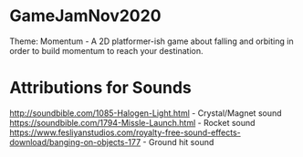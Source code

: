 # GameJamNov2020
Theme: Momentum - A 2D platformer-ish game about falling and orbiting in order to build momentum to reach your destination.
# Attributions for Sounds
http://soundbible.com/1085-Halogen-Light.html - Crystal/Magnet sound
https://soundbible.com/1794-Missle-Launch.html - Rocket sound
https://www.fesliyanstudios.com/royalty-free-sound-effects-download/banging-on-objects-177 - Ground hit sound
